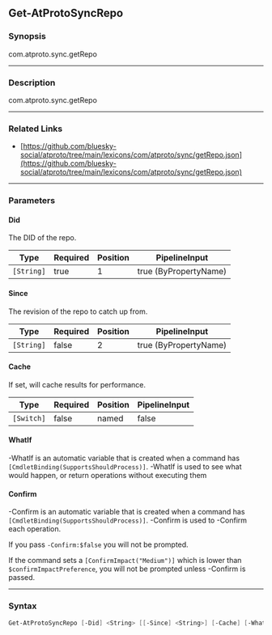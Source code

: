 Get-AtProtoSyncRepo
-------------------




### Synopsis
com.atproto.sync.getRepo



---


### Description

com.atproto.sync.getRepo



---


### Related Links
* [https://github.com/bluesky-social/atproto/tree/main/lexicons/com/atproto/sync/getRepo.json](https://github.com/bluesky-social/atproto/tree/main/lexicons/com/atproto/sync/getRepo.json)





---


### Parameters
#### **Did**

The DID of the repo.






|Type      |Required|Position|PipelineInput        |
|----------|--------|--------|---------------------|
|`[String]`|true    |1       |true (ByPropertyName)|



#### **Since**

The revision of the repo to catch up from.






|Type      |Required|Position|PipelineInput        |
|----------|--------|--------|---------------------|
|`[String]`|false   |2       |true (ByPropertyName)|



#### **Cache**

If set, will cache results for performance.






|Type      |Required|Position|PipelineInput|
|----------|--------|--------|-------------|
|`[Switch]`|false   |named   |false        |



#### **WhatIf**
-WhatIf is an automatic variable that is created when a command has ```[CmdletBinding(SupportsShouldProcess)]```.
-WhatIf is used to see what would happen, or return operations without executing them
#### **Confirm**
-Confirm is an automatic variable that is created when a command has ```[CmdletBinding(SupportsShouldProcess)]```.
-Confirm is used to -Confirm each operation.

If you pass ```-Confirm:$false``` you will not be prompted.


If the command sets a ```[ConfirmImpact("Medium")]``` which is lower than ```$confirmImpactPreference```, you will not be prompted unless -Confirm is passed.



---


### Syntax
```PowerShell
Get-AtProtoSyncRepo [-Did] <String> [[-Since] <String>] [-Cache] [-WhatIf] [-Confirm] [<CommonParameters>]
```
